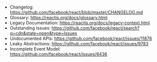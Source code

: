 * Changelog: https://github.com/facebook/react/blob/master/CHANGELOG.md
* Glossary: https://reactjs.org/docs/glossary.html
* Legacy Documentation: https://reactjs.org/docs/legacy-context.html
* Outstanding Issues: https://github.com/facebook/react/search?q=cdn&state=open&type=Issues
* Undocumented APIs: https://github.com/facebook/react/issues/11876
* Leaky Abstractions: https://github.com/facebook/react/issues/9783
* Incomplete Event Model: https://github.com/facebook/react/issues/6436

